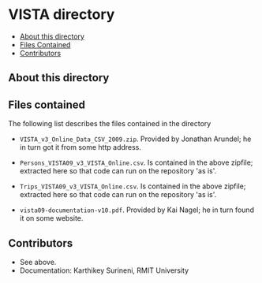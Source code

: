 # VISTA directory

* [About this directory](#about-this-directory)
* [Files Contained](#files-contained)
* [Contributors](#contributors)


## About this directory


## Files contained

The following list describes the files contained in the directory

* `VISTA_v3_Online_Data_CSV_2009.zip`. Provided by Jonathan Arundel; he in turn got it from some http address.

* `Persons_VISTA09_v3_VISTA_Online.csv`. Is contained in the above zipfile; extracted here so that code can run on the repository 'as is'.

* `Trips_VISTA09_v3_VISTA_Online.csv`.  Is contained in the above zipfile; extracted here so that code can run on the repository 'as is'.

* `vista09-documentation-v10.pdf`.  Provided by Kai Nagel; he in turn found it on some website.

## Contributors

* See above.
* Documentation: Karthikey Surineni, RMIT University




